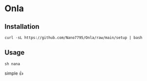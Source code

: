 # Onla
## Installation 
```
curl -sL https://github.com/Nano7795/Onla/raw/main/setup | bash
```
## Usage
```
sh nana
```
simple 👍
